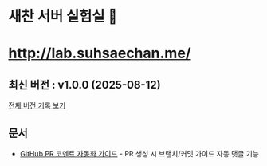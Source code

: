 # 새찬 서버 실험실 🔬
# http://lab.suhsaechan.me/

<!-- 수정하지마세요 자동으로 동기화 됩니다 -->
## 최신 버전 : v1.0.0 (2025-08-12)

[전체 버전 기록 보기](CHANGELOG.md)

## 문서
- [GitHub PR 코멘트 자동화 가이드](docs/pr_comment_workflow.md) - PR 생성 시 브랜치/커밋 가이드 자동 댓글 기능